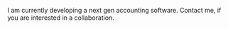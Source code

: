 I am currently developing a next gen accounting software.
Contact me, if you are interested in a collaboration.
